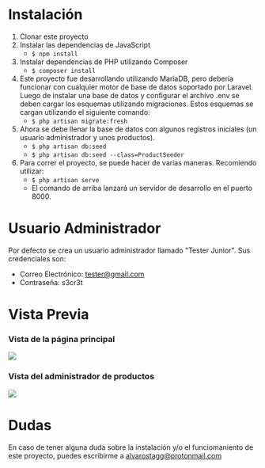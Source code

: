 # Instalación

1. Clonar este proyecto
2. Instalar las dependencias de JavaScript
    - `$ npm install`
3. Instalar dependencias de PHP utilizando Composer
    - `$ composer install`
4. Este proyecto fue desarrollando utilizando MariaDB, pero debería funcionar con cualquier motor de base de datos soportado por Laravel. Luego de instalar una base de datos y configurar el archivo .env se deben cargar los esquemas utilizando migraciones. Estos esquemas se cargan utilizando el siguiente comando:
    - `$ php artisan migrate:fresh`
5. Ahora se debe llenar la base de datos con algunos registros iniciales (un usuario administrador y unos productos).
    - `$ php artisan db:seed`
    - `$ php artisan db:seed --class=ProductSeeder`
6. Para correr el proyecto, se puede hacer de varias maneras. Recomiendo utilizar:
    - `$ php artisan serve`
    - El comando de arriba lanzará un servidor de desarrollo en el puerto 8000.

# Usuario Administrador

Por defecto se crea un usuario administrador llamado "Tester Junior". Sus credenciales son:

-   Correo Electrónico: tester@gmail.com
-   Contraseña: s3cr3t

# Vista Previa

### Vista de la página principal

![](https://i.imgur.com/SHtjpjs.png)

### Vista del administrador de productos

![](https://i.imgur.com/oLeqKBk.png)

# Dudas

En caso de tener alguna duda sobre la instalación y/o el funciomaniento de este proyecto, puedes escribirme a [alvarostagg@protonmail.com](mailto:alvarostagg@protonmail.com)
